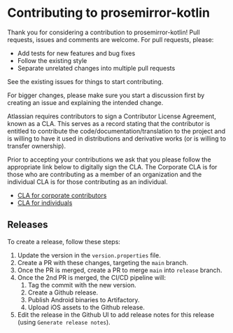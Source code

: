 # Contributing to prosemirror-kotlin

Thank you for considering a contribution to prosemirror-kotlin! Pull requests, issues and comments are welcome. For pull requests, please:

* Add tests for new features and bug fixes
* Follow the existing style
* Separate unrelated changes into multiple pull requests

See the existing issues for things to start contributing.

For bigger changes, please make sure you start a discussion first by creating an issue and explaining the intended change.

Atlassian requires contributors to sign a Contributor License Agreement, known as a CLA. This serves as a record stating that the contributor is entitled to contribute the code/documentation/translation to the project and is willing to have it used in distributions and derivative works (or is willing to transfer ownership).

Prior to accepting your contributions we ask that you please follow the appropriate link below to digitally sign the CLA. The Corporate CLA is for those who are contributing as a member of an organization and the individual CLA is for those contributing as an individual.

* [CLA for corporate contributors](https://opensource.atlassian.com/corporate)
* [CLA for individuals](https://opensource.atlassian.com/individual)

## Releases
To create a release, follow these steps:
1. Update the version in the `version.properties` file.
2. Create a PR with these changes, targeting the `main` branch.
3. Once the PR is merged, create a PR to merge `main` into `release` branch.
4. Once the 2nd PR is merged, the CI/CD pipeline will:
   1. Tag the commit with the new version.
   2. Create a Github release.
   3. Publish Android binaries to Artifactory.
   4. Upload iOS assets to the Github release.
5. Edit the release in the Github UI to add release notes for this release (using `Generate release notes`).
